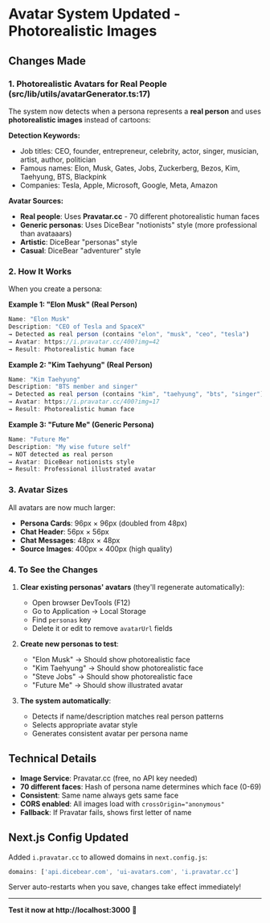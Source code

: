 # Avatar System Updated - Photorealistic Images

## Changes Made

### 1. **Photorealistic Avatars for Real People** (src/lib/utils/avatarGenerator.ts:17)

The system now detects when a persona represents a **real person** and uses **photorealistic images** instead of cartoons:

**Detection Keywords:**
- Job titles: CEO, founder, entrepreneur, celebrity, actor, singer, musician, artist, author, politician
- Famous names: Elon, Musk, Gates, Jobs, Zuckerberg, Bezos, Kim, Taehyung, BTS, Blackpink
- Companies: Tesla, Apple, Microsoft, Google, Meta, Amazon

**Avatar Sources:**
- **Real people**: Uses **Pravatar.cc** - 70 different photorealistic human faces
- **Generic personas**: Uses DiceBear "notionists" style (more professional than avataaars)
- **Artistic**: DiceBear "personas" style
- **Casual**: DiceBear "adventurer" style

### 2. **How It Works**

When you create a persona:

**Example 1: "Elon Musk" (Real Person)**
```typescript
Name: "Elon Musk"
Description: "CEO of Tesla and SpaceX"
→ Detected as real person (contains "elon", "musk", "ceo", "tesla")
→ Avatar: https://i.pravatar.cc/400?img=42
→ Result: Photorealistic human face
```

**Example 2: "Kim Taehyung" (Real Person)**
```typescript
Name: "Kim Taehyung"
Description: "BTS member and singer"
→ Detected as real person (contains "kim", "taehyung", "bts", "singer")
→ Avatar: https://i.pravatar.cc/400?img=17
→ Result: Photorealistic human face
```

**Example 3: "Future Me" (Generic Persona)**
```typescript
Name: "Future Me"
Description: "My wise future self"
→ NOT detected as real person
→ Avatar: DiceBear notionists style
→ Result: Professional illustrated avatar
```

### 3. **Avatar Sizes**

All avatars are now much larger:
- **Persona Cards**: 96px × 96px (doubled from 48px)
- **Chat Header**: 56px × 56px
- **Chat Messages**: 48px × 48px
- **Source Images**: 400px × 400px (high quality)

### 4. **To See the Changes**

1. **Clear existing personas' avatars** (they'll regenerate automatically):
   - Open browser DevTools (F12)
   - Go to Application → Local Storage
   - Find `personas` key
   - Delete it or edit to remove `avatarUrl` fields

2. **Create new personas to test**:
   - "Elon Musk" → Should show photorealistic face
   - "Kim Taehyung" → Should show photorealistic face
   - "Steve Jobs" → Should show photorealistic face
   - "Future Me" → Should show illustrated avatar

3. **The system automatically**:
   - Detects if name/description matches real person patterns
   - Selects appropriate avatar style
   - Generates consistent avatar per persona name

## Technical Details

- **Image Service**: Pravatar.cc (free, no API key needed)
- **70 different faces**: Hash of persona name determines which face (0-69)
- **Consistent**: Same name always gets same face
- **CORS enabled**: All images load with `crossOrigin="anonymous"`
- **Fallback**: If Pravatar fails, shows first letter of name

## Next.js Config Updated

Added `i.pravatar.cc` to allowed domains in `next.config.js`:
```javascript
domains: ['api.dicebear.com', 'ui-avatars.com', 'i.pravatar.cc']
```

Server auto-restarts when you save, changes take effect immediately!

---

**Test it now at http://localhost:3000** 🎨
